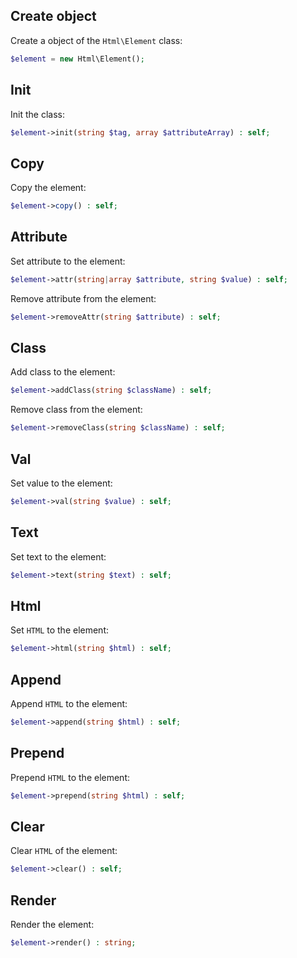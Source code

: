 Create object
-------------

Create a object of the `Html\Element` class:

```php
$element = new Html\Element();
```


Init
----

Init the class:

```php
$element->init(string $tag, array $attributeArray) : self;
```


Copy
----

Copy the element:

```php
$element->copy() : self;
```


Attribute
---------

Set attribute to the element:

```php
$element->attr(string|array $attribute, string $value) : self;
```

Remove attribute from the element:

```php
$element->removeAttr(string $attribute) : self;
```


Class
-----

Add class to the element:

```php
$element->addClass(string $className) : self;
```

Remove class from the element:

```php
$element->removeClass(string $className) : self;
```


Val
---

Set value to the element:

```php
$element->val(string $value) : self;
```


Text
----

Set text to the element:

```php
$element->text(string $text) : self;
```


Html
----

Set `HTML` to the element:

```php
$element->html(string $html) : self;
```


Append
------

Append `HTML` to the element:

```php
$element->append(string $html) : self;
```


Prepend
------

Prepend `HTML` to the element:

```php
$element->prepend(string $html) : self;
```


Clear
-----

Clear `HTML` of the element:

```php
$element->clear() : self;
```


Render
------

Render the element:

```php
$element->render() : string;
```
